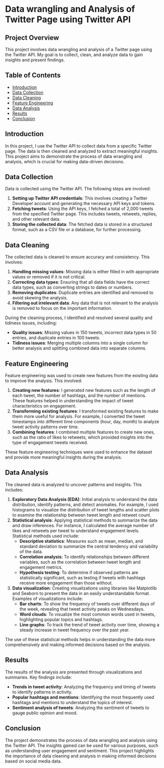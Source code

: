# Data wrangling and Analysis of Twitter Page using Twitter API

## Project Overview

This project involves data wrangling and analysis of a Twitter page using the Twitter API. My goal is to collect, clean, and analyze data to gain insights and present findings.

## Table of Contents

- [Introduction](#introduction)
- [Data Collection](#data-collection)
- [Data Cleaning](#data-cleaning)
- [Feature Engineering](#feature-engineering)
- [Data Analysis](#data-analysis)
- [Results](#results)
- [Conclusion](#conclusion)

## Introduction

In this project, I use the Twitter API to collect data from a specific Twitter page. The data is then cleaned and analyzed to extract meaningful insights. This project aims to demonstrate the process of data wrangling and analysis, which is crucial for making data-driven decisions.

## Data Collection

Data is collected using the Twitter API. The following steps are involved:
1. **Setting up Twitter API credentials**: This involves creating a Twitter Developer account and generating the necessary API keys and tokens.
2. **Fetching tweets**: Using the API keys, I fetched a total of 2,000 tweets from the specified Twitter page. This includes tweets, retweets, replies, and other relevant data.
3. **Storing the collected data**: The fetched data is stored in a structured format, such as a CSV file or a database, for further processing.

## Data Cleaning

The collected data is cleaned to ensure accuracy and consistency. This involves:
1. **Handling missing values**: Missing data is either filled in with appropriate values or removed if it is not critical.
2. **Correcting data types**: Ensuring that all data fields have the correct data types, such as converting strings to dates or numbers.
3. **Removing duplicates**: Duplicate entries are identified and removed to avoid skewing the analysis.
4. **Filtering out irrelevant data**: Any data that is not relevant to the analysis is removed to focus on the important information.

During the cleaning process, I identified and resolved several quality and tidiness issues, including:
- **Quality issues**: Missing values in 150 tweets, incorrect data types in 50 entries, and duplicate entries in 100 tweets.
- **Tidiness issues**: Merging multiple columns into a single column for better analysis and splitting combined data into separate columns.

## Feature Engineering

Feature engineering was used to create new features from the existing data to improve the analysis. This involved:
1. **Creating new features**: I generated new features such as the length of each tweet, the number of hashtags, and the number of mentions. These features helped in understanding the impact of tweet characteristics on engagement.
2. **Transforming existing features**: I transformed existing features to make them more useful for analysis. For example, I converted the tweet timestamps into different time components (hour, day, month) to analyze tweet activity patterns over time.
3. **Combining features**: I combined multiple features to create new ones, such as the ratio of likes to retweets, which provided insights into the type of engagement tweets received.

These feature engineering techniques were used to enhance the dataset and provide more meaningful insights during the analysis.

## Data Analysis

The cleaned data is analyzed to uncover patterns and insights. This includes:
1. **Exploratory Data Analysis (EDA)**: Initial analysis to understand the data distribution, identify patterns, and detect anomalies. For example, I used histograms to visualize the distribution of tweet lengths and scatter plots to examine the relationship between tweet length and retweet count.
2. **Statistical analysis**: Applying statistical methods to summarize the data and draw inferences. For instance, I calculated the average number of likes and retweets per tweet to understand engagement levels. Statistical methods used include:
   - **Descriptive statistics**: Measures such as mean, median, and standard deviation to summarize the central tendency and variability of the data.
   - **Correlation analysis**: To identify relationships between different variables, such as the correlation between tweet length and engagement metrics.
   - **Hypothesis testing**: To determine if observed patterns are statistically significant, such as testing if tweets with hashtags receive more engagement than those without.
3. **Data visualization**: Creating visualizations using libraries like Matplotlib and Seaborn to present the data in an easily understandable format. Examples of visualizations include:
   - **Bar charts**: To show the frequency of tweets over different days of the week, revealing that tweet activity peaks on Wednesdays.
   - **Word clouds**: To visualize the most common words used in tweets, highlighting popular topics and hashtags.
   - **Line graphs**: To track the trend of tweet activity over time, showing a steady increase in tweet frequency over the past year.

The use of these statistical methods helps in understanding the data more comprehensively and making informed decisions based on the analysis.

## Results

The results of the analysis are presented through visualizations and summaries. Key findings include:
- **Trends in tweet activity**: Analyzing the frequency and timing of tweets to identify patterns in activity.
- **Popular hashtags and mentions**: Identifying the most frequently used hashtags and mentions to understand the topics of interest.
- **Sentiment analysis of tweets**: Analyzing the sentiment of tweets to gauge public opinion and mood.

## Conclusion

The project demonstrates the process of data wrangling and analysis using the Twitter API. The insights gained can be used for various purposes, such as understanding user engagement and sentiment. This project highlights the importance of data cleaning and analysis in making informed decisions based on social media data.
